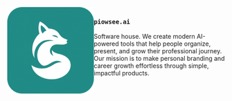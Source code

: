<img src="./logo-piowsee.png" align="left" width="200"/>

### `piowsee.ai`

Software house. We create modern AI-powered tools that help people organize, present, and grow their professional journey. Our mission is to make personal branding and career growth effortless through simple, impactful products.
